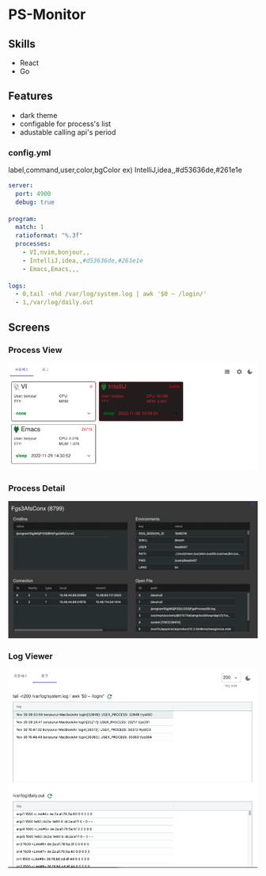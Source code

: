 # PS-Monitor

## Skills
 - React
 - Go

## Features
 - dark theme
 - configable for process's list
 - adustable calling api's period

### config.yml

label,command,user,color,bgColor
ex) IntelliJ,idea,,#d53636de,#261e1e

```yaml
server:
  port: 4900
  debug: true

program:
  match: 1
  ratioformat: "%.3f"
  processes:
    - VI,nvim,bonjour,,
    - IntelliJ,idea,,#d53636de,#261e1e
    - Emacs,Emacs,,,

logs:
  - 0,tail -n%d /var/log/system.log | awk '$0 ~ /login/'
  - 1,/var/log/daily.out
```

## Screens

### Process View 

![](img/list.png)

### Process Detail

![](img/detail.png)

### Log Viewer

![](img/log.png)
